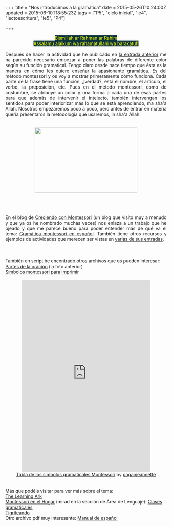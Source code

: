 +++
title = "Nos introducimos a la gramática"
date = 2015-05-26T10:24:00Z
updated = 2015-06-10T18:55:23Z
tags = ["P5", "ciclo inicial", "le4", "lectoescritura", "le5", "P4"]

+++

<div dir="ltr" style="text-align: left;" trbidi="on"><div style="text-align: center;"><span style="background-color: #0c343d; color: yellow;">Bismillah ar Rahman ar Rahim</span></div><div style="text-align: center;"><span style="background-color: #0c343d; color: yellow;">Assalamu alaikum wa rahamatullahi wa barakatuh</span></div><div style="text-align: justify;"><br /></div><div style="text-align: justify;">Después de hacer la actividad que he publicado en <a href="http://almadrassadenoura.blogspot.com.es/2015/05/juego-de-lectura-que-letra-tienen-igual.html" target="_blank">la entrada anterior</a>&nbsp;me ha parecido necesario empezar a poner las palabras de diferente color según su función gramatical. Tengo claro desde hace tiempo que ésta es la manera en cómo les quiero enseñar la apasionante gramática. Es del método montessori y os voy a mostrar primeramente cómo funciona. Cada parte de la frase tiene una función, ¿verdad?, está el nombre, el artículo, el verbo, la preposición, etc. Pues en el método montessori, como de costumbre, se atribuye un color y una forma a cada una de esas partes para que además de intervenir el intelecto, también intervengan los sentidos para poder interiorizar más lo que se está aprendiendo, ma sha'a Allah. Nosotros empezaremos poco a poco, pero antes de entrar en materia quería presentaros la metodología que usaremos, in sha'a Allah.<br /><br /><br /><div class="separator" style="clear: both; text-align: center;"><a href="http://2.bp.blogspot.com/-Tof8Ajt4I90/VWQt_4u4apI/AAAAAAAAHqA/NwAKaC3a_W8/s1600/Captura%2Bde%2Bpantalla%2B2015-05-26%2Ba%2Bla%2528s%2529%2B10.24.55.png" imageanchor="1" style="margin-left: 1em; margin-right: 1em;"><img border="0" height="204" src="http://2.bp.blogspot.com/-Tof8Ajt4I90/VWQt_4u4apI/AAAAAAAAHqA/NwAKaC3a_W8/s320/Captura%2Bde%2Bpantalla%2B2015-05-26%2Ba%2Bla%2528s%2529%2B10.24.55.png" width="320" /></a></div><br /></div><div class="separator" style="clear: both; text-align: center;"></div><a name='more'></a><br /><br /><div style="text-align: center;"><div style="text-align: justify;"><br class="Apple-interchange-newline" />En el blog de&nbsp;<a href="http://www.creciendoconmontessori.com/2012/07/gramatica-montessori-en-espanol.html" target="_blank">Creciendo con Montessori</a>&nbsp;(un blog que visito muy a menudo y que ya os he nombrado muchas veces) nos enlaza a un trabajo que he ojeado y que me parece bueno para poder entender más de qué va el tema:&nbsp;<a href="http://www.scribd.com/doc/79231692/Gramatica-completo-1" target="_blank">Gramática montessori en español</a>.&nbsp;También tiene otros recursos y ejemplos de actividades que merecen ser vistas en&nbsp;<a href="http://www.creciendoconmontessori.com/search/label/Gram%C3%A1tica%20Montessori" target="_blank">varias de sus entradas</a>.<br /><br /><div style="-x-system-font: none; display: block; font-family: Helvetica,Arial,Sans-serif; font-size-adjust: none; font-size: 14px; font-stretch: normal; font-style: normal; font-variant: normal; font-weight: normal; line-height: normal; margin: 12px auto 6px auto;"><br /></div><div style="text-align: center;"><div style="text-align: left;">También en script he encontrado otros archivos que os pueden interesar:</div><div style="text-align: left;"><a href="http://es.scribd.com/doc/25479731/Partes-de-la-oracion" target="_blank">Partes de la oración</a>&nbsp;(la foto anterior)<br /><a href="http://es.scribd.com/doc/37765471/simbols-montessori-per-imprimir" target="_blank">Símbolos montessori para imprimir</a></div><br /><iframe class="scribd_iframe_embed" data-aspect-ratio="0.75" data-auto-height="false" frameborder="0" height="600" id="doc_48811" scrolling="no" src="https://www.scribd.com/embeds/26718523/content?start_page=1&amp;view_mode=scroll&amp;access_key=key-1cxe5w11so06foe0ul69&amp;show_recommendations=true" width="400"></iframe></div><div style="text-align: center;"><a href="https://es.scribd.com/doc/26718523/Tabla-de-los-simbolos-gramaticales-Montessori" style="text-align: justify;" title="View Tabla de los símbolos gramaticales Montessori on Scribd">Tabla de los símbolos gramaticales Montessori</a><span style="text-align: justify;">&nbsp;by&nbsp;</span><a href="https://www.scribd.com/paganjeannette" style="text-align: justify;" title="View paganjeannette's profile on Scribd">paganjeannette</a></div><div style="text-align: center;"><br /></div></div></div><br />Más que podéis visitar para ver más sobre el tema:<br /><a href="http://thelearningark.blogspot.com.es/2009/04/grammar-cards-chart-and-booklets.html" style="text-align: center;" target="_blank">The Learning Ark</a><br /><a href="http://montessorienelhogar.blogspot.com.es/p/material-para-imprimir-free-downloads.html" target="_blank">Montessori en el Hogar</a> (mirad en la sección de Área de Lenguaje): <a href="https://app.box.com/s/984bjiut8dk0i4fbbewu" target="_blank">Clases gramaticales</a><br /><a href="http://www.tigriteando.com/solidos-gramaticales-montessori-con/" target="_blank">Tigriteando</a><br /><div>Otro archivo pdf muy interesante:&nbsp;<a href="http://www2.gtz.de/wbf/4tDx9kw63gma/Manual_de_espanol_Prodes_ACTUAL.pdf" target="_blank">Manual de español</a></div></div>
